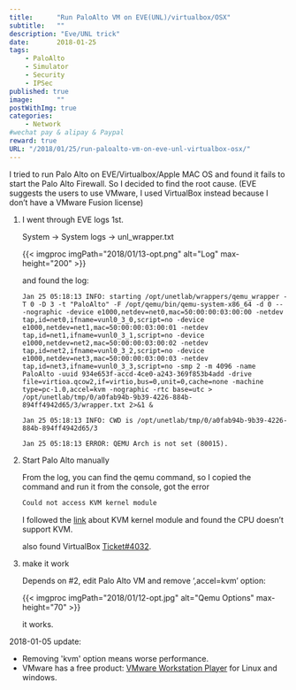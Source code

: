 ```yaml
---
title:      "Run PaloAlto VM on EVE(UNL)/virtualbox/OSX"
subtitle:   ""
description: "Eve/UNL trick"
date:       2018-01-25
tags:
    - PaloAlto
    - Simulator
    - Security
    - IPSec
published: true 
image:      ""
postWithImg: true
categories:
    - Network
#wechat pay & alipay & Paypal
reward: true
URL: "/2018/01/25/run-paloalto-vm-on-eve-unl-virtualbox-osx/"
---
```

I tried to run Palo Alto on EVE/Virtualbox/Apple MAC OS and found it fails to start the Palo Alto Firewall. So I decided to find the root cause. (EVE suggests the users to use VMware, I used VirtualBox instead because I don’t have a VMware Fusion license) 

1. I went through EVE logs 1st.

    System -> System logs -> unl_wrapper.txt

    {{< imgproc imgPath="2018/01/13-opt.png" alt="Log" max-height="200" >}}

    and found the log:

    ~~~text
    Jan 25 05:18:13 INFO: starting /opt/unetlab/wrappers/qemu_wrapper -T 0 -D 3 -t "PaloAlto" -F /opt/qemu/bin/qemu-system-x86_64 -d 0 -- -nographic -device e1000,netdev=net0,mac=50:00:00:03:00:00 -netdev tap,id=net0,ifname=vunl0_3_0,script=no -device e1000,netdev=net1,mac=50:00:00:03:00:01 -netdev tap,id=net1,ifname=vunl0_3_1,script=no -device e1000,netdev=net2,mac=50:00:00:03:00:02 -netdev tap,id=net2,ifname=vunl0_3_2,script=no -device e1000,netdev=net3,mac=50:00:00:03:00:03 -netdev tap,id=net3,ifname=vunl0_3_3,script=no -smp 2 -m 4096 -name PaloAlto -uuid 934e653f-accd-4ce0-a243-369f853b4add -drive file=virtioa.qcow2,if=virtio,bus=0,unit=0,cache=none -machine type=pc-1.0,accel=kvm -nographic -rtc base=utc > /opt/unetlab/tmp/0/a0fab94b-9b39-4226-884b-894ff4942d65/3/wrapper.txt 2>&1 &

    Jan 25 05:18:13 INFO: CWD is /opt/unetlab/tmp/0/a0fab94b-9b39-4226-884b-894ff4942d65/3

    Jan 25 05:18:13 ERROR: QEMU Arch is not set (80015).
    ~~~

2. Start Palo Alto manually

    From the log, you can find the qemu command, so I copied the command and run it from the console, got the error

    ~~~bash
    Could not access KVM kernel module
    ~~~

    I followed the [link](https://stackoverflow.com/questions/14542754/qemu-kvm-kernel-module-no-such-file-or-directory/14542779#14542779) about KVM kernel module and found the CPU doesn’t support KVM.

    also found VirtualBox [Ticket#4032](https://www.virtualbox.org/ticket/4032).

3. make it work

    Depends on #2, edit Palo Alto VM and remove ‘,accel=kvm’ option:

    {{< imgproc imgPath="2018/01/12-opt.jpg" alt="Qemu Options" max-height="70" >}}

    it works.

2018-01-05 update:

- Removing 'kvm' option means worse performance.
- VMware has a free product: [VMware Workstation Player](https://www.vmware.com/products/workstation-player/workstation-player-evaluation.html) for Linux and windows.
